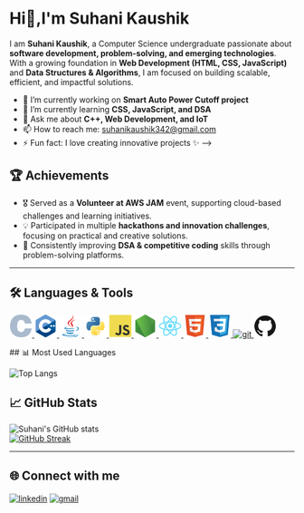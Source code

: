 # Hi👋,I'm Suhani Kaushik
I am **Suhani Kaushik**, a Computer Science undergraduate passionate about **software development, problem-solving, and emerging technologies**.  
With a growing foundation in **Web Development (HTML, CSS, JavaScript)** and **Data Structures & Algorithms**, I am focused on building scalable, efficient, and impactful solutions.  


- 🔭 I’m currently working on **Smart Auto Power Cutoff project**  
- 🌱 I’m currently learning **CSS, JavaScript, and DSA**
- 💬 Ask me about **C++, Web Development, and IoT**
- 📫 How to reach me: suhanikaushik342@gmail.com
- ⚡ Fun fact:  I love creating innovative projects ✨
-->
## 🏆 Achievements  

- 🎖️ Served as a **Volunteer at AWS JAM** event, supporting cloud-based challenges and learning initiatives.  
- 💡 Participated in multiple **hackathons and innovation challenges**, focusing on practical and creative solutions.  
- 📘 Consistently improving **DSA & competitive coding** skills through problem-solving platforms.  

---
## 🛠️ Languages & Tools  
<p align="left"> 
<a href="https://www.cprogramming.com/" target="_blank" rel="noreferrer"> <img src="https://raw.githubusercontent.com/devicons/devicon/master/icons/c/c-original.svg" alt="c" width="40" height="40"/> </a> 
<a href="https://www.w3schools.com/cpp/" target="_blank" rel="noreferrer"> <img src="https://raw.githubusercontent.com/devicons/devicon/master/icons/cplusplus/cplusplus-original.svg" alt="cplusplus" width="40" height="40"/> </a> 
<a href="https://www.java.com" target="_blank" rel="noreferrer"> <img src="https://raw.githubusercontent.com/devicons/devicon/master/icons/java/java-original.svg" alt="java" width="40" height="40"/> </a> 
<a href="https://www.python.org" target="_blank" rel="noreferrer"> <img src="https://raw.githubusercontent.com/devicons/devicon/master/icons/python/python-original.svg" alt="python" width="40" height="40"/> </a> 
<a href="https://developer.mozilla.org/en-US/docs/Web/JavaScript" target="_blank" rel="noreferrer"> <img src="https://raw.githubusercontent.com/devicons/devicon/master/icons/javascript/javascript-original.svg" alt="javascript" width="40" height="40"/> </a> 
<a href="https://nodejs.org" target="_blank" rel="noreferrer"> <img src="https://raw.githubusercontent.com/devicons/devicon/master/icons/nodejs/nodejs-original.svg" alt="nodejs" width="40" height="40"/> </a> 
<a href="https://reactjs.org/" target="_blank" rel="noreferrer"> <img src="https://raw.githubusercontent.com/devicons/devicon/master/icons/react/react-original.svg" alt="react" width="40" height="40"/> </a> 
<a href="https://www.w3.org/html/" target="_blank" rel="noreferrer"> <img src="https://raw.githubusercontent.com/devicons/devicon/master/icons/html5/html5-original.svg" alt="html5" width="40" height="40"/> </a> 
<a href="https://www.w3schools.com/css/" target="_blank" rel="noreferrer"> <img src="https://raw.githubusercontent.com/devicons/devicon/master/icons/css3/css3-original.svg" alt="css3" width="40" height="40"/> </a> 
<a href="https://git-scm.com/" target="_blank" rel="noreferrer"> <img src="https://www.vectorlogo.zone/logos/git-scm/git-scm-icon.svg" alt="git" width="40" height="40"/> </a> 
<a href="https://github.com/" target="_blank" rel="noreferrer"> <img src="https://raw.githubusercontent.com/devicons/devicon/master/icons/github/github-original.svg" alt="github" width="40" height="40"/> </a> 
</p>  
## 📊 Most Used Languages  

![Top Langs](https://github-readme-stats.vercel.app/api/top-langs/?username=yourusername&layout=compact&theme=radical)  


## 📈 GitHub Stats  

![Suhani's GitHub stats](https://github-readme-stats.vercel.app/api?username=yourusername&show_icons=true&theme=radical)  
[![GitHub Streak](https://streak-stats.demolab.com?user=yourusername&theme=radical&hide_border=true)](https://git.io/streak-stats)  

---
 
## 🌐 Connect with me  
<p align="left">
<a href="https://www.linkedin.com/in/suhani-kaushik-691493322" target="blank"><img align="center" src="https://raw.githubusercontent.com/rahuldkjain/github-profile-readme-generator/master/src/images/icons/Social/linked-in-alt.svg" alt="linkedin" height="30" width="40" /></a>
<a href="mailto:your-email-here"><img align="center" src="https://cdn-icons-png.flaticon.com/512/732/732200.png" alt="gmail" height="30" width="40" /></a>
</p>  

